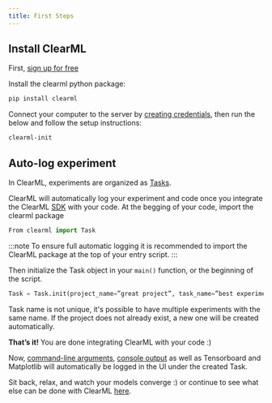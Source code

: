 ```yaml
---
title: First Steps
---
```



## Install ClearML

First, [sign up for free](https://app.community.clear.ml)

Install the clearml python package:
```bash
pip install clearml
```

Connect your computer to the server by [creating credentials](https://app.community.clear.ml/profile), then run the below and follow the setup instructions:
```bash
clearml-init
```


## Auto-log experiment

In ClearML, experiments are organized as [Tasks](../../fundamentals/task). 

ClearML will automatically log your experiment and code once you integrate the ClearML [SDK](../../clearml_sdk.md) with your code.
At the begging of your code, import the clearml package 

```python
From clearml import Task
```

:::note
To ensure full automatic logging it is recommended to import the ClearML package at the top of your entry script.
:::

Then initialize the Task object in your `main()` function, or the beginning of the script.

```python
Task = Task.init(project_name=”great project”, task_name=”best experiment”)
```

Task name is not unique, it's possible to have multiple experiments with the same name.
If the project does not already exist, a new one will be created automatically.


**That’s it!** You are done integrating ClearML with your code :)

Now, [command-line arguments](../../fundamentals/hyperparameters.md#argument-parser), [console output](../../fundamentals/logger#types-of-logged-results) as well as Tensorboard and Matplotlib will automatically be logged in the UI under the created Task.
<br/>

Sit back, relax, and watch your models converge :) or continue to see what else can be done with ClearML [here](ds_second_steps.md).
 